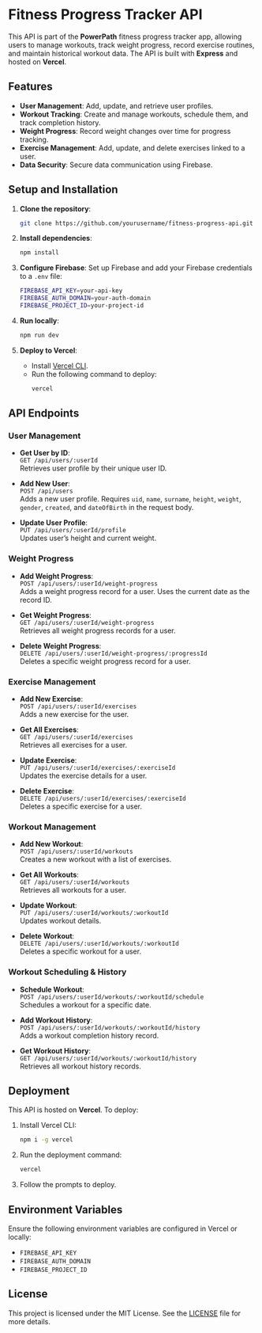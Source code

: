 
# Fitness Progress Tracker API

This API is part of the **PowerPath** fitness progress tracker app, allowing users to manage workouts, track weight progress, record exercise routines, and maintain historical workout data. The API is built with **Express** and hosted on **Vercel**.

## Features
- **User Management**: Add, update, and retrieve user profiles.
- **Workout Tracking**: Create and manage workouts, schedule them, and track completion history.
- **Weight Progress**: Record weight changes over time for progress tracking.
- **Exercise Management**: Add, update, and delete exercises linked to a user.
- **Data Security**: Secure data communication using Firebase.

## Setup and Installation

1. **Clone the repository**:
   ```bash
   git clone https://github.com/yourusername/fitness-progress-api.git
   ```

2. **Install dependencies**:
   ```bash
   npm install
   ```

3. **Configure Firebase**:
   Set up Firebase and add your Firebase credentials to a `.env` file:
   ```bash
   FIREBASE_API_KEY=your-api-key
   FIREBASE_AUTH_DOMAIN=your-auth-domain
   FIREBASE_PROJECT_ID=your-project-id
   ```

4. **Run locally**:
   ```bash
   npm run dev
   ```

5. **Deploy to Vercel**:
   - Install [Vercel CLI](https://vercel.com/docs/cli).
   - Run the following command to deploy:
     ```bash
     vercel
     ```

## API Endpoints

### User Management
- **Get User by ID**:  
  `GET /api/users/:userId`  
  Retrieves user profile by their unique user ID.
  
- **Add New User**:  
  `POST /api/users`  
  Adds a new user profile. Requires `uid`, `name`, `surname`, `height`, `weight`, `gender`, `created`, and `dateOfBirth` in the request body.

- **Update User Profile**:  
  `PUT /api/users/:userId/profile`  
  Updates user’s height and current weight.

### Weight Progress
- **Add Weight Progress**:  
  `POST /api/users/:userId/weight-progress`  
  Adds a weight progress record for a user. Uses the current date as the record ID.
  
- **Get Weight Progress**:  
  `GET /api/users/:userId/weight-progress`  
  Retrieves all weight progress records for a user.

- **Delete Weight Progress**:  
  `DELETE /api/users/:userId/weight-progress/:progressId`  
  Deletes a specific weight progress record for a user.

### Exercise Management
- **Add New Exercise**:  
  `POST /api/users/:userId/exercises`  
  Adds a new exercise for the user.

- **Get All Exercises**:  
  `GET /api/users/:userId/exercises`  
  Retrieves all exercises for a user.

- **Update Exercise**:  
  `PUT /api/users/:userId/exercises/:exerciseId`  
  Updates the exercise details for a user.

- **Delete Exercise**:  
  `DELETE /api/users/:userId/exercises/:exerciseId`  
  Deletes a specific exercise for a user.

### Workout Management
- **Add New Workout**:  
  `POST /api/users/:userId/workouts`  
  Creates a new workout with a list of exercises.

- **Get All Workouts**:  
  `GET /api/users/:userId/workouts`  
  Retrieves all workouts for a user.

- **Update Workout**:  
  `PUT /api/users/:userId/workouts/:workoutId`  
  Updates workout details.

- **Delete Workout**:  
  `DELETE /api/users/:userId/workouts/:workoutId`  
  Deletes a specific workout for a user.

### Workout Scheduling & History
- **Schedule Workout**:  
  `POST /api/users/:userId/workouts/:workoutId/schedule`  
  Schedules a workout for a specific date.

- **Add Workout History**:  
  `POST /api/users/:userId/workouts/:workoutId/history`  
  Adds a workout completion history record.

- **Get Workout History**:  
  `GET /api/users/:userId/workouts/:workoutId/history`  
  Retrieves all workout history records.

## Deployment
This API is hosted on **Vercel**. To deploy:
1. Install Vercel CLI:
   ```bash
   npm i -g vercel
   ```

2. Run the deployment command:
   ```bash
   vercel
   ```

3. Follow the prompts to deploy.

## Environment Variables
Ensure the following environment variables are configured in Vercel or locally:
- `FIREBASE_API_KEY`
- `FIREBASE_AUTH_DOMAIN`
- `FIREBASE_PROJECT_ID`

## License
This project is licensed under the MIT License. See the [LICENSE](LICENSE) file for more details.

